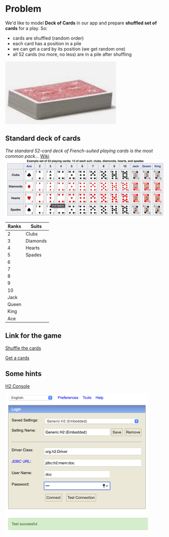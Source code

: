 # Problem
We'd like to model __Deck of Cards__ in our app and prepare __shuffled set of cards__ for a play.
So:
* cards are shuffled (random order)
* each card has a position in a pile
* we can get a card by its position (we get random one)
* all 52 cards (no more, no less) are in a pile after shuffling

![Deck of Cards](./img/pile-of-cards.png "Pile of Cards")

## Standard deck of cards
_The standard 52-card deck of French-suited playing cards is the most common pack..._ [Wiki](https://en.wikipedia.org/wiki/Standard_52-card_deck)
![Deck of Cards](./img/deck-of-cards.png "Deck of Cards")

| Ranks | Suits        |
|-------|--------------|
| 2     | Clubs |
| 3     | Diamonds |
| 4     | Hearts |
| 5     | Spades |
| 6     |  |
| 7     |  |
| 8     |  |
| 9     |  |
| 10    |  |
| Jack  |  |
| Queen |  |
| King  |  |
| Ace   |  |
## Link for the game
[Shuffle the cards](http://localhost:8080/shuffle)

[Get a cards](http://localhost:8080/card/42)
## Some hints
[H2 Console](http://localhost:8080/h2-console)

![H2 Console](./img/h2-console.png "H2 Console")
